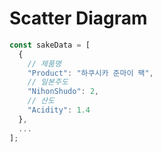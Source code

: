 # Scatter Diagram

```js
const sakeData = [
  {
    // 제품명
    "Product": "하쿠시카 준마이 팩",
    // 일본주도
    "NihonShudo": 2,
    // 산도
    "Acidity": 1.4
  },
  ...
];
```
